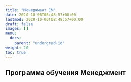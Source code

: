 ```yaml
---
title: "Менеджмент EN"
date: 2020-10-06T08:48:57+00:00
lastmod: 2020-10-06T08:48:57+00:00
draft: false
images: []
menu:
  docs:
    parent: "undergrad-id"
weight: 20
toc: true
---
```


## Программа обучения Менеджмент
